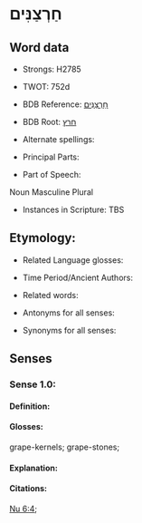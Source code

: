 # חַרְצַנִּים

<!-- Status: S2="NeedsEdits" -->
<!-- Lexica used for edits:   -->

## Word data

* Strongs: H2785

* TWOT: 752d

* BDB Reference: [חַרְצַנִּים](rc://en/bdb/dict/h.gc.ag)

* BDB Root: [חרץ](rc://en/bdb/dict/h.gc.aa)

* Alternate spellings:

* Principal Parts:

* Part of Speech:

Noun Masculine Plural

* Instances in Scripture: TBS

## Etymology:

* Related Language glosses:

* Time Period/Ancient Authors:

* Related words:

* Antonyms for all senses:

* Synonyms for all senses:

## Senses

### Sense 1.0:

#### Definition:

#### Glosses:

grape-kernels; grape-stones; 

#### Explanation:

#### Citations:

[Nu 6:4](rc://he/uhb/book/num/6/4); 

